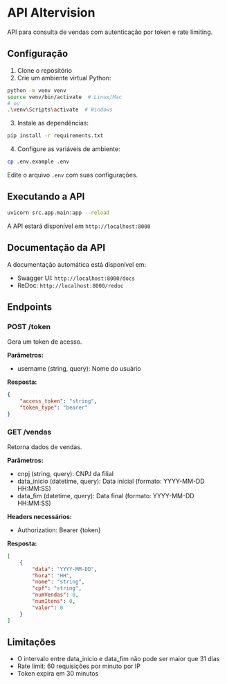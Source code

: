 # API Altervision

API para consulta de vendas com autenticação por token e rate limiting.

## Configuração

1. Clone o repositório
2. Crie um ambiente virtual Python:
```bash
python -m venv venv
source venv/bin/activate  # Linux/Mac
# ou
.\venv\Scripts\activate  # Windows
```

3. Instale as dependências:
```bash
pip install -r requirements.txt
```

4. Configure as variáveis de ambiente:
```bash
cp .env.example .env
```
Edite o arquivo `.env` com suas configurações.

## Executando a API

```bash
uvicorn src.app.main:app --reload
```

A API estará disponível em `http://localhost:8000`

## Documentação da API

A documentação automática está disponível em:
- Swagger UI: `http://localhost:8000/docs`
- ReDoc: `http://localhost:8000/redoc`

## Endpoints

### POST /token

Gera um token de acesso.

**Parâmetros:**
- username (string, query): Nome do usuário

**Resposta:**
```json
{
    "access_token": "string",
    "token_type": "bearer"
}
```

### GET /vendas

Retorna dados de vendas.

**Parâmetros:**
- cnpj (string, query): CNPJ da filial
- data_inicio (datetime, query): Data inicial (formato: YYYY-MM-DD HH:MM:SS)
- data_fim (datetime, query): Data final (formato: YYYY-MM-DD HH:MM:SS)

**Headers necessários:**
- Authorization: Bearer {token}

**Resposta:**
```json
[
    {
        "data": "YYYY-MM-DD",
        "hora": "HH",
        "nome": "string",
        "cpf": "string",
        "numVendas": 0,
        "numItens": 0,
        "valor": 0
    }
]
```

## Limitações

- O intervalo entre data_inicio e data_fim não pode ser maior que 31 dias
- Rate limit: 60 requisições por minuto por IP
- Token expira em 30 minutos
